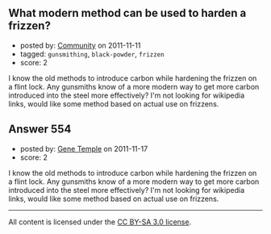 ## What modern method can be used to harden a frizzen?

- posted by: [Community](https://stackexchange.com/users/-1/-1-community) on 2011-11-11
- tagged: `gunsmithing`, `black-powder`, `frizzen`
- score: 2

I know the old methods to introduce carbon while hardening the frizzen on a flint lock. Any gunsmiths know of a more modern way to get more carbon introduced into the steel more effectively? I'm not looking for wikipedia links, would like some method based on actual use on frizzens.


## Answer 554

- posted by: [Gene Temple](https://stackexchange.com/users/-1/254-gene-temple) on 2011-11-17
- score: 2

I know the old methods to introduce carbon while hardening the frizzen on a flint lock. Any gunsmiths know of a more modern way to get more carbon introduced into the steel more effectively? I'm not looking for wikipedia links, would like some method based on actual use on frizzens.



---

All content is licensed under the [CC BY-SA 3.0 license](https://creativecommons.org/licenses/by-sa/3.0/).
